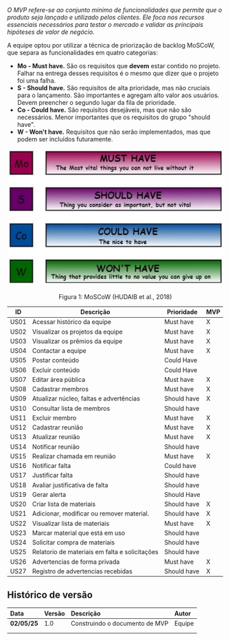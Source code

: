 *O MVP refere-se ao conjunto mínimo de funcionalidades que permite que o produto seja lançado e utilizado pelos clientes. Ele foca nos recursos essenciais necessários para testar o mercado e validar as principais hipóteses de valor de negócio.* 

A equipe optou por utilizar a técnica de priorização de backlog MoSCoW, que separa as funcionalidades em quatro categorias:
- **Mo - Must have.** São os requisitos que **devem** estar contido no projeto. Falhar na entrega desses requisitos é o mesmo que dizer que o projeto foi uma falha.
- **S - Should have.** São requisitos de alta prioridade, mas não cruciais para o lançamento. São importantes e agregam alto valor aos usuários. Devem preencher o segundo lugar da fila de prioridade.
- **Co - Could have.** São requisitos desejáveis, mas que não são necessários. Menor importantes que os requisitos do grupo "should have".
- **W - Won't have.** Requisitos que não serão implementados, mas que podem ser incluídos futuramente.

![MoSCoW requirements priorizations (HUDAIB, 2018)](../assets/moscow.png)
<div align="center"> 
<p>Figura 1: MoSCoW (HUDAIB et al., 2018)</p>
</div>

| ID   | Descrição                                   | Prioridade  | MVP |
|------|--------------------------------------------|-------------|-----|
| US01 | Acessar histórico da equipe                | Must have   | X   |
| US02 | Visualizar os projetos da equipe           | Must have   | X   |
| US03 | Visualizar os prêmios da equipe            | Must have   | X   |
| US04 | Contactar a equipe                         | Must have   | X   |
| US05 | Postar conteúdo                            | Could Have  |     |
| US06 | Excluir conteúdo                           | Could Have  |     |
| US07 | Editar área pública                        | Must have   | X   |
| US08 | Cadastrar membros                          | Must have   | X   |
| US09 | Atualizar núcleo, faltas e advertências    | Should have | X   |
| US10 | Consultar lista de membros                 | Should have |     |
| US11 | Excluir membro                             | Must have   | X   |
| US12 | Cadastrar reunião                          | Must have   | X   |
| US13 | Atualizar reunião                          | Must have   | X   |
| US14 | Notificar reunião                          | Should have |     |
| US15 | Realizar chamada em reunião                | Must have   | X   |
| US16 | Notificar falta                            | Could have  |     |
| US17 | Justificar falta                           | Should have |     |
| US18 | Avaliar justificativa de falta             | Should have |     |
| US19 | Gerar alerta                               | Should Have |     |
| US20 | Criar lista de materiais                   | Should have | X   |
| US21 | Adicionar, modificar ou remover material.  | Should have | X   |
| US22 | Visualizar lista de materiais              | Must have   | X   |
| US23 | Marcar material que está em uso            | Should have  |     |
| US24 | Solicitar compra de materiais              | Should have  |     |
| US25 | Relatorio de materiais em falta e solicitações | Should have | |
| US26 | Advertencias de forma privada              | Must have   | X   |
| US27 | Registro de advertencias recebidas         | Should have | X   |

## Histórico de versão 
|**Data**|**Versão** |**Descrição** |**Autor**|
| :- | :- | :- | :- |
|**02/05/25**| 1.0 | Construindo o documento de MVP | Equipe |
|||||
|||||